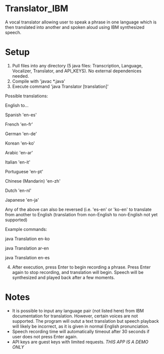 # Translator_IBM
A vocal translator allowing user to speak a phrase in one language which is then translated into another and spoken aloud using IBM synthesized speech.

# Setup
1. Pull files into any directory (5 java files: Transcription, Language, Vocalizer, Translator, and API_KEYS). No external dependenices needed.
2. Compile with 'javac *.java'
3. Execute command 'java Translator [translation]'
  
  Possible translations:
  
  English to...
  
  Spanish 'en-es'
  
  French 'en-fr'
  
  German 'en-de'
  
  Korean 'en-ko'
  
  Arabic 'en-ar'
  
  Italian 'en-it'
  
  Portuguese 'en-pt'
  
  Chinese (Mandarin) 'en-zh'
  
  Dutch 'en-nl'
  
  Japanese 'en-ja'
  
Any of the above can also be reversed (i.e. 'es-en' or 'ko-en' to translate from another to English (translation from non-English to non-English not yet supported)

Example commands: 

java Translation en-ko

java Translation ar-en

java Translation en-es 

4. After execution, press Enter to begin recording a phrase. Press Enter again to stop recording, and translation will begin. Speech will be synthesized and played back after a few moments.

# Notes
- It is possible to input any language pair (not listed here) from IBM documentation for translation. However, certain voices are not supported. The program will outut a text translation but speech playback will likely be incorrect, as it is given in normal English pronunciation.
- Speech recording time will automatically timeout after 30 seconds if user does not press Enter again.
- API keys are guest keys with limited requests. *THIS APP IS A DEMO ONLY*

